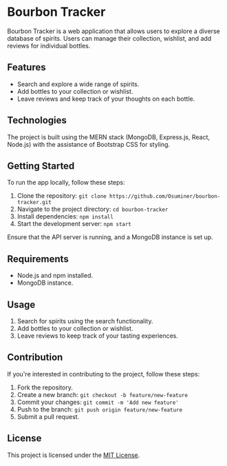 # Bourbon Tracker

Bourbon Tracker is a web application that allows users to explore a diverse database of spirits. Users can manage their collection, wishlist, and add reviews for individual bottles.

## Features

- Search and explore a wide range of spirits.
- Add bottles to your collection or wishlist.
- Leave reviews and keep track of your thoughts on each bottle.

## Technologies

The project is built using the MERN stack (MongoDB, Express.js, React, Node.js) with the assistance of Bootstrap CSS for styling.

## Getting Started

To run the app locally, follow these steps:

1. Clone the repository: `git clone https://github.com/Osuminer/bourbon-tracker.git`
2. Navigate to the project directory: `cd bourbon-tracker`
3. Install dependencies: `npm install`
4. Start the development server: `npm start`

Ensure that the API server is running, and a MongoDB instance is set up.

## Requirements

- Node.js and npm installed.
- MongoDB instance.

## Usage

1. Search for spirits using the search functionality.
2. Add bottles to your collection or wishlist.
3. Leave reviews to keep track of your tasting experiences.

## Contribution

If you're interested in contributing to the project, follow these steps:

1. Fork the repository.
2. Create a new branch: `git checkout -b feature/new-feature`
3. Commit your changes: `git commit -m 'Add new feature'`
4. Push to the branch: `git push origin feature/new-feature`
5. Submit a pull request.

## License

This project is licensed under the [MIT License](LICENSE).

